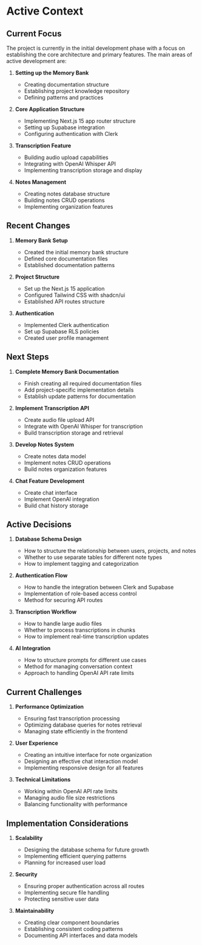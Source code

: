 # Active Context

## Current Focus

The project is currently in the initial development phase with a focus on establishing the core architecture and primary features. The main areas of active development are:

1. **Setting up the Memory Bank**
   - Creating documentation structure
   - Establishing project knowledge repository
   - Defining patterns and practices

2. **Core Application Structure**
   - Implementing Next.js 15 app router structure
   - Setting up Supabase integration
   - Configuring authentication with Clerk

3. **Transcription Feature**
   - Building audio upload capabilities
   - Integrating with OpenAI Whisper API
   - Implementing transcription storage and display

4. **Notes Management**
   - Creating notes database structure
   - Building notes CRUD operations
   - Implementing organization features

## Recent Changes

1. **Memory Bank Setup**
   - Created the initial memory bank structure
   - Defined core documentation files
   - Established documentation patterns

2. **Project Structure**
   - Set up the Next.js 15 application
   - Configured Tailwind CSS with shadcn/ui
   - Established API routes structure

3. **Authentication**
   - Implemented Clerk authentication
   - Set up Supabase RLS policies
   - Created user profile management

## Next Steps

1. **Complete Memory Bank Documentation**
   - Finish creating all required documentation files
   - Add project-specific implementation details
   - Establish update patterns for documentation

2. **Implement Transcription API**
   - Create audio file upload API
   - Integrate with OpenAI Whisper for transcription
   - Build transcription storage and retrieval

3. **Develop Notes System**
   - Create notes data model
   - Implement notes CRUD operations
   - Build notes organization features

4. **Chat Feature Development**
   - Create chat interface
   - Implement OpenAI integration
   - Build chat history storage

## Active Decisions

1. **Database Schema Design**
   - How to structure the relationship between users, projects, and notes
   - Whether to use separate tables for different note types
   - How to implement tagging and categorization

2. **Authentication Flow**
   - How to handle the integration between Clerk and Supabase
   - Implementation of role-based access control
   - Method for securing API routes

3. **Transcription Workflow**
   - How to handle large audio files
   - Whether to process transcriptions in chunks
   - How to implement real-time transcription updates

4. **AI Integration**
   - How to structure prompts for different use cases
   - Method for managing conversation context
   - Approach to handling OpenAI API rate limits

## Current Challenges

1. **Performance Optimization**
   - Ensuring fast transcription processing
   - Optimizing database queries for notes retrieval
   - Managing state efficiently in the frontend

2. **User Experience**
   - Creating an intuitive interface for note organization
   - Designing an effective chat interaction model
   - Implementing responsive design for all features

3. **Technical Limitations**
   - Working within OpenAI API rate limits
   - Managing audio file size restrictions
   - Balancing functionality with performance

## Implementation Considerations

1. **Scalability**
   - Designing the database schema for future growth
   - Implementing efficient querying patterns
   - Planning for increased user load

2. **Security**
   - Ensuring proper authentication across all routes
   - Implementing secure file handling
   - Protecting sensitive user data

3. **Maintainability**
   - Creating clear component boundaries
   - Establishing consistent coding patterns
   - Documenting API interfaces and data models 